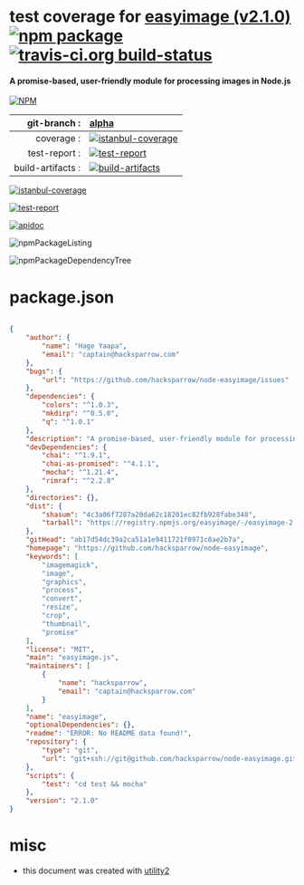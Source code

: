 # test coverage for  [easyimage (v2.1.0)](https://github.com/hacksparrow/node-easyimage)  [![npm package](https://img.shields.io/npm/v/npmtest-easyimage.svg?style=flat-square)](https://www.npmjs.org/package/npmtest-easyimage) [![travis-ci.org build-status](https://api.travis-ci.org/npmtest/node-npmtest-easyimage.svg)](https://travis-ci.org/npmtest/node-npmtest-easyimage)
#### A promise-based, user-friendly module for processing images in Node.js

[![NPM](https://nodei.co/npm/easyimage.png?downloads=true)](https://www.npmjs.com/package/easyimage)

| git-branch : | [alpha](https://github.com/npmtest/node-npmtest-easyimage/tree/alpha)|
|--:|:--|
| coverage : | [![istanbul-coverage](https://npmtest.github.io/node-npmtest-easyimage/build/coverage.badge.svg)](https://npmtest.github.io/node-npmtest-easyimage/build/coverage.html/index.html)|
| test-report : | [![test-report](https://npmtest.github.io/node-npmtest-easyimage/build/test-report.badge.svg)](https://npmtest.github.io/node-npmtest-easyimage/build/test-report.html)|
| build-artifacts : | [![build-artifacts](https://npmtest.github.io/node-npmtest-easyimage/glyphicons_144_folder_open.png)](https://github.com/npmtest/node-npmtest-easyimage/tree/gh-pages/build)|

[![istanbul-coverage](https://npmtest.github.io/node-npmtest-easyimage/build/screenCapture.buildCustomOrg.browser.coverage.html.png)](https://npmtest.github.io/node-npmtest-easyimage/build/coverage.html/index.html)

[![test-report](https://npmtest.github.io/node-npmtest-easyimage/build/screenCapture.buildCustomOrg.browser.%252Fhome%252Ftravis%252Fbuild%252Fnpmtest%252Fnode-npmtest-easyimage%252Ftmp%252Fbuild%252Ftest-report.html.png)](https://npmtest.github.io/node-npmtest-easyimage/build/test-report.html)

[![apidoc](https://npmdoc.github.io/node-npmdoc-easyimage/build/screenCapture.buildApidoc.browser.%252Fhome%252Ftravis%252Fbuild%252Fnpmdoc%252Fnode-npmdoc-easyimage%252Ftmp%252Fbuild%252Fapidoc.html.png)](https://npmdoc.github.io/node-npmdoc-easyimage/build/apidoc.html)

![npmPackageListing](https://npmtest.github.io/node-npmtest-easyimage/build/screenCapture.npmPackageListing.svg)

![npmPackageDependencyTree](https://npmtest.github.io/node-npmtest-easyimage/build/screenCapture.npmPackageDependencyTree.svg)



# package.json

```json

{
    "author": {
        "name": "Hage Yaapa",
        "email": "captain@hacksparrow.com"
    },
    "bugs": {
        "url": "https://github.com/hacksparrow/node-easyimage/issues"
    },
    "dependencies": {
        "colors": "^1.0.3",
        "mkdirp": "^0.5.0",
        "q": "^1.0.1"
    },
    "description": "A promise-based, user-friendly module for processing images in Node.js",
    "devDependencies": {
        "chai": "^1.9.1",
        "chai-as-promised": "^4.1.1",
        "mocha": "^1.21.4",
        "rimraf": "^2.2.8"
    },
    "directories": {},
    "dist": {
        "shasum": "4c3a06f7287a20da62c18201ec82fb928fabe348",
        "tarball": "https://registry.npmjs.org/easyimage/-/easyimage-2.1.0.tgz"
    },
    "gitHead": "ab17d54dc39a2ca51a1e9411721f0971c8ae2b7a",
    "homepage": "https://github.com/hacksparrow/node-easyimage",
    "keywords": [
        "imagemagick",
        "image",
        "graphics",
        "process",
        "convert",
        "resize",
        "crop",
        "thumbnail",
        "promise"
    ],
    "license": "MIT",
    "main": "easyimage.js",
    "maintainers": [
        {
            "name": "hacksparrow",
            "email": "captain@hacksparrow.com"
        }
    ],
    "name": "easyimage",
    "optionalDependencies": {},
    "readme": "ERROR: No README data found!",
    "repository": {
        "type": "git",
        "url": "git+ssh://git@github.com/hacksparrow/node-easyimage.git"
    },
    "scripts": {
        "test": "cd test && mocha"
    },
    "version": "2.1.0"
}
```



# misc
- this document was created with [utility2](https://github.com/kaizhu256/node-utility2)
